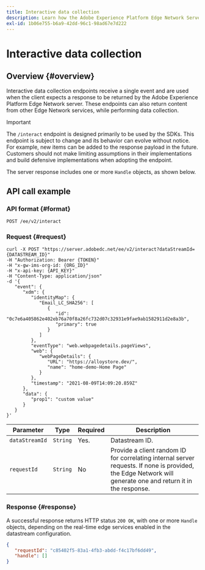 ```yaml
---
title: Interactive data collection
description: Learn how the Adobe Experience Platform Edge Network Server API performs interactive data collection.
exl-id: 1b06e755-b6a9-42dd-96c1-98ad67e7d222
---
```

# Interactive data collection

## Overview {#overview}

Interactive data collection endpoints receive a single event and are used when the client expects a response to be returned by the Adobe Experience Platform Edge Network server. These endpoints can also return content from other Edge Network services, while performing data collection.

>[!IMPORTANT]
>
>The `/interact` endpoint is designed primarily to be used by the SDKs. This endpoint is subject to change and its behavior can evolve without notice. For example, new items can be added to the response payload in the future. Customers should not make limiting assumptions in their implementations and build defensive implementations when adopting the endpoint.

The server response includes one or more `Handle` objects, as shown below.

## API call example

### API format {#format}

```http
POST /ee/v2/interact
```

### Request {#request}

```shell
curl -X POST "https://server.adobedc.net/ee/v2/interact?dataStreamId={DATASTREAM_ID}" 
-H "Authorization: Bearer {TOKEN}" 
-H "x-gw-ims-org-id: {ORG_ID}" 
-H "x-api-key: {API_KEY}" 
-H "Content-Type: application/json" 
-d '{
   "event": {
      "xdm": {
         "identityMap": {
            "Email_LC_SHA256": [
               {
                  "id": "0c7e6a405862e402eb76a70f8a26fc732d07c32931e9fae9ab1582911d2e8a3b",
                  "primary": true
               }
            ]
         },
         "eventType": "web.webpagedetails.pageViews",
         "web": {
            "webPageDetails": {
               "URL": "https://alloystore.dev/",
               "name": "home-demo-Home Page"
            }
         },
         "timestamp": "2021-08-09T14:09:20.859Z"
      },
      "data": {
         "prop1": "custom value"
      }
   }
}'
```

| Parameter | Type | Required | Description |
| --- | --- | --- | --- |
| `dataStreamId` | `String` | Yes. | Datastream ID. |
| `requestId` | `String` | No | Provide a client random ID for correlating internal server requests. If none is provided, the Edge Network will generate one and return it in the response.|

### Response {#response}

A successful response returns HTTP status `200 OK`, with one or more `Handle` objects, depending on the real-time edge services enabled in the datastream configuration.

```json
{
   "requestId": "c85402f5-83a1-4fb3-abdd-f4c17bf6dd49",
   "handle": []
}
```
